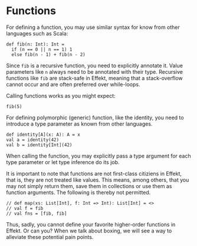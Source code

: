 # Functions

For defining a function, you may use similar syntax for know from other languages such as Scala:

```
def fib(n: Int): Int =
  if (n == 0 || n == 1) 1
  else fib(n - 1) + fib(n - 2)
```

Since `fib` is a recursive function, you need to explicitly annotate it. Value parameters like `n` always need to be 
annotated with their type. Recursive functions like `fib` are stack-safe in Effekt, meaning that a stack-overflow 
cannot occur and are often preferred over while-loops.

Calling functions works as you might expect:

```effekt:repl
fib(5)
```

For defining polymorphic (generic) function, like the identity, you need to introduce a type parameter as known from 
other languages.

```
def identity[A](x: A): A = x
val a = identity(42)
val b = identity[Int](42)
```

When calling the function, you may explicitly pass a type argument for each type parameter or let type inference do its job.

It is important to note that functions are not first-class citiziens in Effekt, that is, they are not treated like 
values. This means, among others, that you may not simply return them, save them in collections or use them as function 
arguments. The following is thereby not permitted.

```
// def map(xs: List[Int], f: Int => Int): List[Int] = <>
// val f = fib
// val fns = [fib, fib]
```

Thus, sadly, you cannot define your favorite higher-order functions in Effekt. Or can you? When we talk about boxing, 
we will see a way to alleviate these potential pain points.
